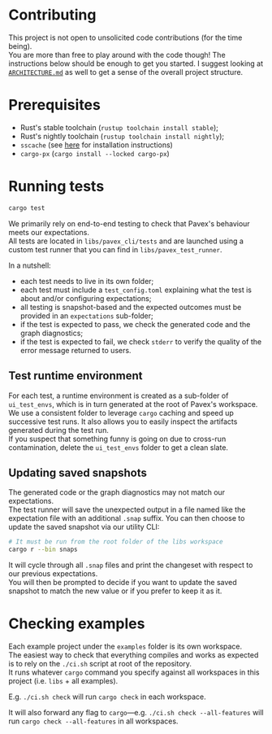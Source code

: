 # Contributing

This project is not open to unsolicited code contributions (for the time being).  
You are more than free to play around with the code though! The instructions below should be enough to get you started. I suggest looking at [`ARCHITECTURE.md`](ARCHITECTURE.md) as well to get a sense of the overall project structure.

# Prerequisites

- Rust's stable toolchain (`rustup toolchain install stable`);
- Rust's nightly toolchain (`rustup toolchain install nightly`);
- `sscache` (see [here](https://github.com/mozilla/sccache#installation) for installation instructions)
- `cargo-px` (`cargo install --locked cargo-px`)

# Running tests

```bash
cargo test 
```

We primarily rely on end-to-end testing to check that Pavex's behaviour meets our expectations.  
All tests are located in `libs/pavex_cli/tests` and are launched using a custom test runner that you can find in `libs/pavex_test_runner`.

In a nutshell:

- each test needs to live in its own folder;
- each test must include a `test_config.toml` explaining what the test is about and/or configuring expectations;
- all testing is snapshot-based and the expected outcomes must be provided in an `expectations` sub-folder;
- if the test is expected to pass, we check the generated code and the graph diagnostics;
- if the test is expected to fail, we check `stderr` to verify the quality of the error message returned to users.

## Test runtime environment

For each test, a runtime environment is created as a sub-folder of `ui_test_envs`, which is in turn generated at the root of Pavex's workspace.  
We use a consistent folder to leverage `cargo` caching and speed up successive test runs. It also allows you to easily inspect the artifacts generated during the test run.  
If you suspect that something funny is going on due to cross-run contamination, delete the `ui_test_envs` folder to get a clean slate.

## Updating saved snapshots

The generated code or the graph diagnostics may not match our expectations.  
The test runner will save the unexpected output in a file named like the expectation file with an additional `.snap` suffix. You can then choose to update the saved snapshot via our utility CLI:

```bash
# It must be run from the root folder of the libs workspace
cargo r --bin snaps
```

It will cycle through all `.snap` files and print the changeset with respect to our previous expectations.  
You will then be prompted to decide if you want to update the saved snapshot to match the new value or if you prefer to keep it as it.

# Checking examples

Each example project under the `examples` folder is its own workspace.  
The easiest way to check that everything compiles and works as expected is to rely on the `./ci.sh` script at root of the repository.  
It runs whatever `cargo` command you specify against all workspaces in this project (i.e. `libs` + all examples).

E.g. `./ci.sh check` will run `cargo check` in each workspace. 

It will also forward any flag to `cargo`—e.g. `./ci.sh check --all-features` will run `cargo check --all-features` in all workspaces.